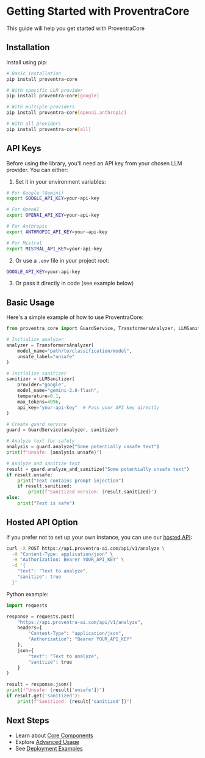 # Getting Started with ProventraCore

This guide will help you get started with ProventraCore

## Installation

Install using pip:

```bash
# Basic installation
pip install proventra-core

# With specific LLM provider
pip install proventra-core[google]

# With multiple providers
pip install proventra-core[openai,anthropic]

# With all providers
pip install proventra-core[all]
```

## API Keys

Before using the library, you'll need an API key from your chosen LLM provider. You can either:

1. Set it in your environment variables:
```bash
# For Google (Gemini)
export GOOGLE_API_KEY=your-api-key

# For OpenAI
export OPENAI_API_KEY=your-api-key

# For Anthropic
export ANTHROPIC_API_KEY=your-api-key

# For Mistral
export MISTRAL_API_KEY=your-api-key
```

2. Or use a `.env` file in your project root:
```bash
GOOGLE_API_KEY=your-api-key
```

3. Or pass it directly in code (see example below)

## Basic Usage

Here's a simple example of how to use ProventraCore:

```python
from proventra_core import GuardService, TransformersAnalyzer, LLMSanitizer

# Initialize analyzer
analyzer = TransformersAnalyzer(
    model_name="path/to/classification/model",
    unsafe_label="unsafe"
)

# Initialize sanitizer
sanitizer = LLMSanitizer(
    provider="google",
    model_name="gemini-2.0-flash",
    temperature=0.1,
    max_tokens=4096,
    api_key="your-api-key"  # Pass your API key directly
)

# Create guard service
guard = GuardService(analyzer, sanitizer)

# Analyze text for safety
analysis = guard.analyze("Some potentially unsafe text")
print(f"Unsafe: {analysis.unsafe}")

# Analyze and sanitize text
result = guard.analyze_and_sanitize("Some potentially unsafe text")
if result.unsafe:
    print("Text contains prompt injection")
    if result.sanitized:
        print(f"Sanitized version: {result.sanitized}")
else:
    print("Text is safe")
```

## Hosted API Option

If you prefer not to set up your own instance, you can use our [hosted API](https://api.proventra-ai.com/docs):

```bash
curl -X POST https://api.proventra-ai.com/api/v1/analyze \
  -H "Content-Type: application/json" \
  -H "Authorization: Bearer YOUR_API_KEY" \
  -d '{
    "text": "Text to analyze",
    "sanitize": true
  }'
```

Python example:

```python
import requests

response = requests.post(
    "https://api.proventra-ai.com/api/v1/analyze",
    headers={
        "Content-Type": "application/json",
        "Authorization": "Bearer YOUR_API_KEY"
    },
    json={
        "text": "Text to analyze", 
        "sanitize": true
    }
)

result = response.json()
print(f"Unsafe: {result['unsafe']}")
if result.get('sanitized'):
    print(f"Sanitized: {result['sanitized']}")
```

## Next Steps

- Learn about [Core Components](./components.md)
- Explore [Advanced Usage](./advanced-usage.md)
- See [Deployment Examples](./deployment.md) 